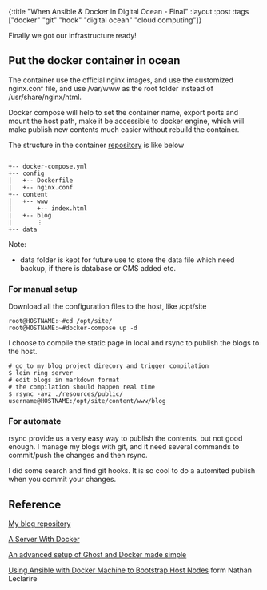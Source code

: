 {:title "When Ansible & Docker in Digital Ocean - Final"
 :layout :post
 :tags ["docker" "git" "hook" "digital ocean" "cloud computing"]}

Finally we got our infrastructure ready!

## Put the docker container in ocean

The container use the official nginx images, and use the customized nginx.conf file, and use /var/www as the root folder instead of /usr/share/nginx/html.

Docker compose will help to set the container name, export ports and mount the host path, make it be accessible to docker engine, which will make publish new contents much easier without rebuild the container.

The structure in the container [repository](https://github.com/sniperliu/blog.lambdaliu.com/tree/master/infra/container) is like below
```
.
+-- docker-compose.yml
+-- config
|   +-- Dockerfile
|   +-- nginx.conf
+-- content
|   +-- www
|   	+-- index.html
|	+-- blog
|	    ⋮
+-- data
```
Note:
* data folder is kept for future use to store the data file which need backup, if there is database or CMS added etc.

### For manual setup

Download all the configuration files to the host, like /opt/site

```shell
root@HOSTNAME:~#cd /opt/site/
root@HOSTNAME:~#docker-compose up -d
```

I choose to compile the static page in local and rsync to publish the blogs to the host.

```shell
# go to my blog project direcory and trigger compilation
$ lein ring server
# edit blogs in markdown format
# the compilation should happen real time
$ rsync -avz ./resources/public/ username@HOSTNAME:/opt/site/content/www/blog
```
### For automate

rsync provide us a very easy way to publish the contents, but not good enough.
I manage my blogs with git, and it need several commands to commit/push the changes and then rsync.

I did some search and find git hooks. It is so cool to do a automited publish when you commit your changes.


## Reference

[My blog repository](https://github.com/sniperliu/blog.lambdaliu.com)

[A Server With Docker](http://blog.th4t.net/category/a-server-with-docker.html)

[An advanced setup of Ghost and Docker made simple](http://coderunner.io/hello-blog-an-advanced-setup-of-ghost-and-docker-made-simple/)

[Using Ansible with Docker Machine to Bootstrap Host Nodes](http://nathanleclaire.com/blog/2015/11/10/using-ansible-with-docker-machine-to-bootstrap-host-nodes/) form Nathan Leclarire

